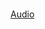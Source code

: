 <p align="center">
<img src="https://ravirajpoot37.github.io" alt="">
</p>

[Audio](https://ravirajpoot37.github.io)
